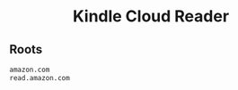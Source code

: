 


<h1 align="center">Kindle Cloud Reader</h1>  


## Roots


```html
amazon.com
read.amazon.com
```  

<br>
